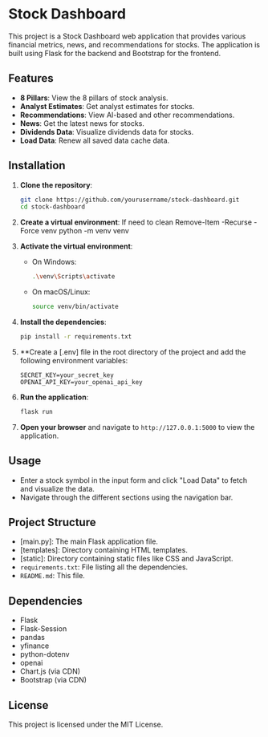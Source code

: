 # Stock Dashboard

This project is a Stock Dashboard web application that provides various financial metrics, news, and recommendations for stocks. The application is built using Flask for the backend and Bootstrap for the frontend.

## Features

- **8 Pillars**: View the 8 pillars of stock analysis.
- **Analyst Estimates**: Get analyst estimates for stocks.
- **Recommendations**: View AI-based and other recommendations.
- **News**: Get the latest news for stocks.
- **Dividends Data**: Visualize dividends data for stocks.
- **Load Data**: Renew all saved data cache data.

## Installation

1. **Clone the repository**:
    ```bash
    git clone https://github.com/yourusername/stock-dashboard.git
    cd stock-dashboard
    ```

2. **Create a virtual environment**:
   If need to clean
   Remove-Item -Recurse -Force venv
   python -m venv venv
   

4. **Activate the virtual environment**:
    - On Windows:
        ```bash
        .\venv\Scripts\activate
        ```
    - On macOS/Linux:
        ```bash
        source venv/bin/activate
        ```

5. **Install the dependencies**:
    ```bash
    pip install -r requirements.txt
    ```

6. **Create a [.env] file in the root directory of the project and add the following environment variables:
    ```plaintext
    SECRET_KEY=your_secret_key
    OPENAI_API_KEY=your_openai_api_key
    ```

7. **Run the application**:
    ```bash
    flask run
    ```

8. **Open your browser** and navigate to `http://127.0.0.1:5000` to view the application.

## Usage

- Enter a stock symbol in the input form and click "Load Data" to fetch and visualize the data.
- Navigate through the different sections using the navigation bar.

## Project Structure

- [main.py]: The main Flask application file.
- [templates]: Directory containing HTML templates.
- [static]: Directory containing static files like CSS and JavaScript.
- `requirements.txt`: File listing all the dependencies.
- `README.md`: This file.

## Dependencies

- Flask
- Flask-Session
- pandas
- yfinance
- python-dotenv
- openai
- Chart.js (via CDN)
- Bootstrap (via CDN)

## License

This project is licensed under the MIT License.
